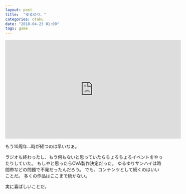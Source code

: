 ```yaml
---
layout: post
title:  "ゆるゆり、"
categories: otaku
date: "2018-04-23 01:00"
tags: game
---
```


<iframe width="560" height="315" src="https://www.youtube.com/embed/tAgw7NQa-H4" frameborder="0" allow="autoplay; encrypted-media" allowfullscreen></iframe>

もう10周年...時が経つのは早いなぁ。

ラジオも終わったし、もう何もないと思っていたらちょろちょろイベントをやったりしていた。
もしやと思ったらOVA製作決定だった。
ゆるゆりサンハイは時間帯などの問題で不発だったんだろう。
でも、コンテンツとして続くのはいいことだ。
多くの作品はここまで続かない。

実に喜ばしいことだ。

